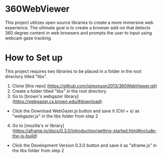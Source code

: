 # 360WebViewer
This project utilizes open source libraries to create a more immersive web
experience. The ultimate goal is to create a browser add-on that detects 360
degree content in web browsers and prompts the user to input using webcam gaze
tracking.

# How to Set up
This project requires two libraries to be placed in a folder in the root
directory titled "libs".
1. Clone [this repo] (https://github.com/jsimonson2013/360WebViewer.git)
2. Create a folder titled "libs" in the root directory
3. Go to [brown's webgazer library] (https://webgazer.cs.brown.edu/#download).
* Click the Download WebGazer.js button and save it (Ctrl + s) as "webgazer.js"
in the libs folder from step 2
4. Go to [mozilla's vr library] (https://aframe.io/docs/0.3.0/introduction/getting-started.html#include-the-js-build)
* Click the Development Version 0.3.0 button and save it as "aframe.js" in the
libs folder from step 2
